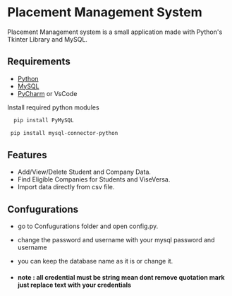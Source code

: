 # Placement Management System

Placement Management system is a small application made with Python's Tkinter Library and MySQL.


## Requirements


- [Python](https://www.youtube.com/watch?v=WJynvGY-2wk)
- [MySQL](https://www.youtube.com/watch?v=H0ZpCVhS6hw)
- [PyCharm](https://www.youtube.com/watch?v=WJynvGY-2wk) or VsCode


Install required python modules

```bash
  pip install PyMySQL
```
```bash
 pip install mysql-connector-python
```


## Features

- Add/View/Delete Student and Company Data.
- Find Eligible Companies for Students and ViseVersa.
- Import data directly from csv file.




## Confugurations

- go to Confugurations folder and open config.py.
- change the password and username with your mysql password and username
- you can keep the database name as it is or change it.

- #### note : all credential must be string mean dont remove quotation mark just replace text with your credentials